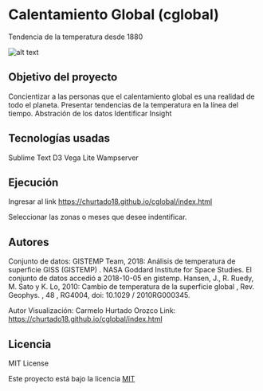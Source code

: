 # Calentamiento Global  (cglobal)
Tendencia de la temperatura desde 1880

![alt text](https://pbs.twimg.com/media/DpMitf7XcAALWOb.jpg)

## Objetivo del proyecto 

Concientizar a las personas que el calentamiento global es una realidad de todo el planeta.
Presentar tendencias de la temperatura en la línea del tiempo.
Abstración de los datos 
Identificar Insight

## Tecnologías usadas
Sublime Text
D3 Vega Lite
Wampserver

## Ejecución

Ingresar al link https://churtado18.github.io/cglobal/index.html

Seleccionar las zonas o meses que desee indentificar.

## Autores 

Conjunto de datos:
GISTEMP Team, 2018: Análisis de temperatura de superficie GISS (GISTEMP) . 
NASA Goddard Institute for Space Studies. El conjunto de datos accedió a 2018-10-05 en gistemp. 
Hansen, J., R. Ruedy, M. Sato y K. Lo, 2010: Cambio de temperatura de la superficie global , 
Rev. Geophys. , 48 , RG4004, doi: 10.1029 / 2010RG000345.

Autor Visualización: Carmelo Hurtado Orozco
Link: https://churtado18.github.io/cglobal/index.html


## Licencia

MIT License

Este proyecto está bajo la licencia [MIT](https://github.com/churtado18/cglobal/blob/gh-pages/LICENSE) 

